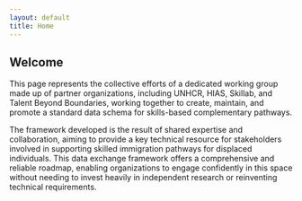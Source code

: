 ```yaml
---
layout: default
title: Home
---
```


<h2 class="text-xl mb-2 font-bold">Welcome</h2>
<p class="pb-4">
    This page represents the collective efforts of a dedicated working group made up of partner organizations, including UNHCR, HIAS, Skillab, and Talent Beyond Boundaries, working together to create, maintain, and promote a standard data schema for skills-based complementary pathways.
</p>
<p>
    The framework developed is the result of shared expertise and collaboration, aiming to provide a key technical resource for stakeholders involved in supporting skilled immigration pathways for displaced individuals. This data exchange framework offers a comprehensive and reliable roadmap, enabling organizations to engage confidently in this space without needing to invest heavily in independent research or reinventing technical requirements.
</p>
